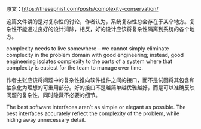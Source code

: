 原文：https://thesephist.com/posts/complexity-conservation/

这篇文件讲的是对复杂性的讨论，作者认为，系统复杂性总会存在于某个地方。复杂性不能通过良好的设计消除，相反，好的设计应该将复杂性隔离到系统的各个地方。

complexity needs to live somewhere – we cannot simply eliminate complexity in the problem domain with good engineering; instead, good engineering isolates complexity to the parts of a system where that complexity is easiest for the team to manage over time.

作者主张应该将问题中的复杂性推向软件组件之间的接口，而不是试图将其包含和抽象化为理想的可重用部分。好的接口不是越简单越优雅越好，而是可以准确反映问题的复杂性，同时隐藏不必要的细节。

The best software interfaces aren’t as simple or elegant as possible. The best interfaces accurately reflect the complexity of the problem, while hiding away unnecessary detail.
